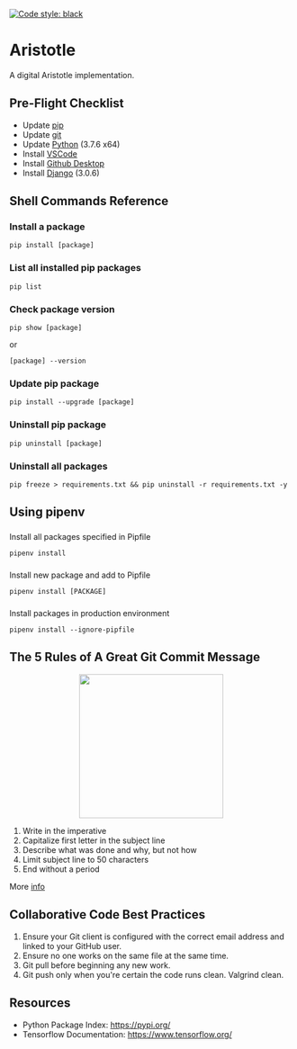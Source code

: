 [![Code style: black](https://img.shields.io/badge/code%20style-black-000000.svg)](https://github.com/psf/black)

# Aristotle
A digital Aristotle implementation.

## Pre-Flight Checklist
* Update [pip](https://pypi.org/project/pip/)
* Update [git](https://git-scm.com/)
* Update [Python](https://www.python.org/) (3.7.6 x64)
* Install [VSCode](https://code.visualstudio.com/)
* Install [Github Desktop](https://desktop.github.com/)
* Install [Django](https://www.djangoproject.com/) (3.0.6)

## Shell Commands Reference
### Install a package
```
pip install [package] 
```

### List all installed pip packages
```
pip list
```

### Check package version
```
pip show [package]
```
or
```
[package] --version
```

### Update pip package
```
pip install --upgrade [package]
```

### Uninstall pip package
```
pip uninstall [package]
```

### Uninstall all packages
```
pip freeze > requirements.txt && pip uninstall -r requirements.txt -y
```

## Using pipenv

###
Install all packages specified in Pipfile
```
pipenv install
```

###
Install new package and add to Pipfile
```
pipenv install [PACKAGE]
```

###
Install packages in production environment
```
pipenv install --ignore-pipfile
```


## The 5 Rules of A Great Git Commit Message
<p align="center">
  <img src="https://imgs.xkcd.com/comics/git_commit.png" width="256">
</p>

1. Write in the imperative
2. Capitalize first letter in the subject line 
3. Describe what was done and why, but not how
4. Limit subject line to 50 characters
5. End without a period

More [info](https://www.theserverside.com/video/Follow-these-git-commit-message-guidelines)

## Collaborative Code Best Practices

1. Ensure your Git client is configured with the correct email address and linked to your GitHub user.
2. Ensure no one works on the same file at the same time.
3. Git pull before beginning any new work.
4. Git push only when you're certain the code runs clean. Valgrind clean.

## Resources
* Python Package Index: https://pypi.org/
* Tensorflow Documentation: https://www.tensorflow.org/
